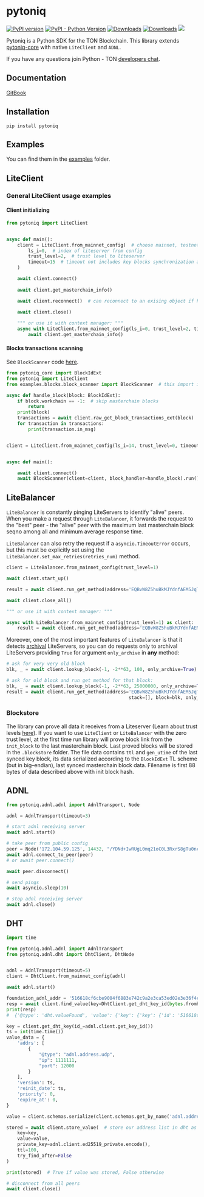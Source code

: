 # pytoniq

[![PyPI version](https://badge.fury.io/py/pytoniq.svg)](https://badge.fury.io/py/pytoniq) 
[![PyPI - Python Version](https://img.shields.io/pypi/pyversions/pytoniq)](https://pypi.org/project/pytoniq/)
[![Downloads](https://static.pepy.tech/badge/pytoniq)](https://pepy.tech/project/pytoniq)
[![Downloads](https://static.pepy.tech/badge/pytoniq/month)](https://pepy.tech/project/pytoniq)
[![](https://img.shields.io/badge/%F0%9F%92%8E-TON-grey)](https://ton.org)

Pytoniq is a Python SDK for the TON Blockchain. This library extends [pytoniq-core](https://github.com/yungwine/pytoniq-core) with native `LiteClient` and `ADNL`.

If you have any questions join Python - TON [developers chat](https://t.me/pythonnton).

## Documentation
[GitBook](https://yungwine.gitbook.io/pytoniq-doc/)

## Installation

```commandline
pip install pytoniq 
```

## Examples
You can find them in the [examples](examples/) folder.

## LiteClient

### General LiteClient usage examples

#### Client initializing

```python
from pytoniq import LiteClient


async def main():
    client = LiteClient.from_mainnet_config(  # choose mainnet, testnet or custom config dict
        ls_i=0,  # index of liteserver from config
        trust_level=2,  # trust level to liteserver
        timeout=15  # timeout not includes key blocks synchronization as it works in pytonlib
    )

    await client.connect()
    
    await client.get_masterchain_info()

    await client.reconnect()  # can reconnect to an exising object if had any errors

    await client.close()
    
    """ or use it with context manager: """
    async with LiteClient.from_mainnet_config(ls_i=0, trust_level=2, timeout=15) as client:
        await client.get_masterchain_info()

```

#### Blocks transactions scanning

See `BlockScanner` code [here](examples/blocks/block_scanner.py).

```python
from pytoniq_core import BlockIdExt
from pytoniq import LiteClient
from examples.blocks.block_scanner import BlockScanner  # this import is not available if downloaded from pypi

async def handle_block(block: BlockIdExt):
    if block.workchain == -1:  # skip masterchain blocks
        return
    print(block)
    transactions = await client.raw_get_block_transactions_ext(block)
    for transaction in transactions:
        print(transaction.in_msg)


client = LiteClient.from_mainnet_config(ls_i=14, trust_level=0, timeout=20)


async def main():

    await client.connect()
    await BlockScanner(client=client, block_handler=handle_block).run()
```

## LiteBalancer

`LiteBalancer` is constantly pinging LiteServers to identify "alive" peers.
When you make a request through `LiteBalancer`, it forwards the request to the "best" peer - 
the "alive" peer with the maximum last masterchain block seqno among all and minimum average response time.

`LiteBalancer` can also retry the request if a `asyncio.TimeoutError` occurs, but this must be explicitly set using the
`LiteBalancer.set_max_retries(retries_num)` method.

```python
client = LiteBalancer.from_mainnet_config(trust_level=1)

await client.start_up()

result = await client.run_get_method(address='EQBvW8Z5huBkMJYdnfAEM5JqTNkuWX3diqYENkWsIL0XggGG', method='seqno', stack=[])

await client.close_all()

""" or use it with context manager: """

async with LiteBalancer.from_mainnet_config(trust_level=1) as client:
    result = await client.run_get_method(address='EQBvW8Z5huBkMJYdnfAEM5JqTNkuWX3diqYENkWsIL0XggGG', method='seqno', stack=[])

```

Moreover, one of the most important features of `LiteBalancer` is that it detects [archival](https://docs.ton.org/participate/run-nodes/archive-node#overview) LiteServers,
so you can do requests only to archival LiteServers providing `True` for argument `only_archive` in **any** method:

```python
# ask for very very old block
blk, _ = await client.lookup_block(-1, -2**63, 100, only_archive=True)  

# ask for old block and run get method for that block:
blk, _ = await client.lookup_block(-1, -2**63, 25000000, only_archive=True)
result = await client.run_get_method(address='EQBvW8Z5huBkMJYdnfAEM5JqTNkuWX3diqYENkWsIL0XggGG', method='seqno',
                                             stack=[], block=blk, only_archive=True)

```


### Blockstore
The library can prove all data it receives from a Liteserver (Learn about trust levels [here](https://yungwine.gitbook.io/pytoniq-doc/liteclient/trust-levels)).
If you want to use `LiteClient` or `LiteBalancer` with the zero trust level, at the first time run library will prove block link from the `init_block` to the last masterchain block.
Last proved blocks will be stored in the `.blockstore` folder. The file data contains `ttl` and `gen_utime` of the last synced key block, its data serialized according to the `BlockIdExt` TL scheme (but in big–endian), last synced masterchain block data. 
Filename is first 88 bytes of data described above with init block hash.

## ADNL

```python
from pytoniq.adnl.adnl import AdnlTransport, Node

adnl = AdnlTransport(timeout=3)

# start adnl receiving server
await adnl.start()

# take peer from public config
peer = Node('172.104.59.125', 14432, "/YDNd+IwRUgL0mq21oC0L3RxrS8gTu0nciSPUrhqR78=", adnl)
await adnl.connect_to_peer(peer)
# or await peer.connect()

await peer.disconnect()

# send pings
await asyncio.sleep(10)

# stop adnl receiving server
await adnl.close()
```

## DHT

```python
import time

from pytoniq.adnl.adnl import AdnlTransport
from pytoniq.adnl.dht import DhtClient, DhtNode


adnl = AdnlTransport(timeout=5)
client = DhtClient.from_mainnet_config(adnl)

await adnl.start()

foundation_adnl_addr = '516618cf6cbe9004f6883e742c9a2e3ca53ed02e3e36f4cef62a98ee1e449174'
resp = await client.find_value(key=DhtClient.get_dht_key_id(bytes.fromhex(foundation_adnl_addr)))
print(resp)
#  {'@type': 'dht.valueFound', 'value': {'key': {'key': {'id': '516618cf6cbe9004f6883e742c9a2e3ca53ed02e3e36f4cef62a98ee1e449174', 'name': b'address', 'idx': 0, '@type': 'dht.key'}, 'id': {'key': '927d3e71e3ce651c3f172134d39163f70e4c792169e39f3d520bfad9388ad4ca', '@type': 'pub.ed25519'}, 'update_rule': {'@type': 'dht.updateRule.signature'}, 'signature': b"g\x08\xf8yo\xed1\xb83\x17\xb9\x10\xb4\x8f\x00\x17]D\xd2\xae\xfa\x87\x9f\xf7\xfa\x192\x971\xee'2\x83\x0fk\x03w\xbb0\xfcU\xc8\x89Zm\x8e\xba\xce \xfc\xde\xf2F\xdb\x0cI*\xe0\xaeN\xef\xc2\x9e\r", '@type': 'dht.keyDescription'}, 'value': {'@type': 'adnl.addressList', 'addrs': [{'@type': 'adnl.address.udp', 'ip': -1537433966, 'port': 3333}], 'version': 1694227845, 'reinit_date': 1694227845, 'priority': 0, 'expire_at': 0}, 'ttl': 1695832194, 'signature': b'z\x8aW\x80k\xceXQ\xff\xb9D{C\x98T\x02e\xef&\xfc\xb6\xde\x80y\xf7\xb4\x92\xae\xd2\xd0\xbakU}3\xfa\xec\x03\xb6v\x98\xb0\xcb\xe8\x05\xb9\xd0\x07o\xb6\xa0)I\x17\xcb\x1a\xc4(Dt\xe6y\x18\x0b', '@type': 'dht.value'}}

key = client.get_dht_key(id_=adnl.client.get_key_id())
ts = int(time.time())
value_data = {
    'addrs': [
        {
            "@type": "adnl.address.udp",
            "ip": 1111111,
            "port": 12000
        }
    ],
    'version': ts,
    'reinit_date': ts,
    'priority': 0,
    'expire_at': 0,
}

value = client.schemas.serialize(client.schemas.get_by_name('adnl.addressList'), value_data)

stored = await client.store_value(  # store our address list in dht as value
    key=key,
    value=value,
    private_key=adnl.client.ed25519_private.encode(),
    ttl=100,
    try_find_after=False
)

print(stored)  # True if value was stored, False otherwise

# disconnect from all peers
await client.close()
```
